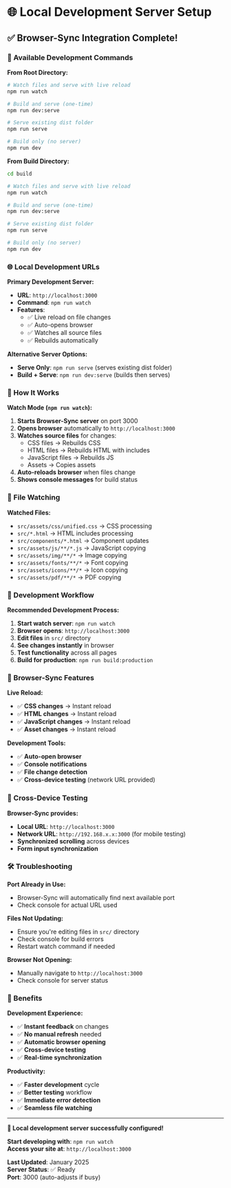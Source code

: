 # 🌐 Local Development Server Setup

## ✅ Browser-Sync Integration Complete!

### 🚀 Available Development Commands

**From Root Directory:**
```bash
# Watch files and serve with live reload
npm run watch

# Build and serve (one-time)
npm run dev:serve

# Serve existing dist folder
npm run serve

# Build only (no server)
npm run dev
```

**From Build Directory:**
```bash
cd build

# Watch files and serve with live reload
npm run watch

# Build and serve (one-time)
npm run dev:serve

# Serve existing dist folder
npm run serve

# Build only (no server)
npm run dev
```

### 🌐 Local Development URLs

**Primary Development Server:**
- **URL**: `http://localhost:3000`
- **Command**: `npm run watch`
- **Features**: 
  - ✅ Live reload on file changes
  - ✅ Auto-opens browser
  - ✅ Watches all source files
  - ✅ Rebuilds automatically

**Alternative Server Options:**
- **Serve Only**: `npm run serve` (serves existing dist folder)
- **Build + Serve**: `npm run dev:serve` (builds then serves)

### 🔄 How It Works

**Watch Mode (`npm run watch`):**
1. **Starts Browser-Sync server** on port 3000
2. **Opens browser** automatically to `http://localhost:3000`
3. **Watches source files** for changes:
   - CSS files → Rebuilds CSS
   - HTML files → Rebuilds HTML with includes
   - JavaScript files → Rebuilds JS
   - Assets → Copies assets
4. **Auto-reloads browser** when files change
5. **Shows console messages** for build status

### 📁 File Watching

**Watched Files:**
- `src/assets/css/unified.css` → CSS processing
- `src/*.html` → HTML includes processing
- `src/components/*.html` → Component updates
- `src/assets/js/**/*.js` → JavaScript copying
- `src/assets/img/**/*` → Image copying
- `src/assets/fonts/**/*` → Font copying
- `src/assets/icons/**/*` → Icon copying
- `src/assets/pdf/**/*` → PDF copying

### 🎯 Development Workflow

**Recommended Development Process:**
1. **Start watch server**: `npm run watch`
2. **Browser opens**: `http://localhost:3000`
3. **Edit files** in `src/` directory
4. **See changes instantly** in browser
5. **Test functionality** across all pages
6. **Build for production**: `npm run build:production`

### 🔧 Browser-Sync Features

**Live Reload:**
- ✅ **CSS changes** → Instant reload
- ✅ **HTML changes** → Instant reload
- ✅ **JavaScript changes** → Instant reload
- ✅ **Asset changes** → Instant reload

**Development Tools:**
- ✅ **Auto-open browser**
- ✅ **Console notifications**
- ✅ **File change detection**
- ✅ **Cross-device testing** (network URL provided)

### 📱 Cross-Device Testing

**Browser-Sync provides:**
- **Local URL**: `http://localhost:3000`
- **Network URL**: `http://192.168.x.x:3000` (for mobile testing)
- **Synchronized scrolling** across devices
- **Form input synchronization**

### 🛠️ Troubleshooting

**Port Already in Use:**
- Browser-Sync will automatically find next available port
- Check console for actual URL used

**Files Not Updating:**
- Ensure you're editing files in `src/` directory
- Check console for build errors
- Restart watch command if needed

**Browser Not Opening:**
- Manually navigate to `http://localhost:3000`
- Check console for server status

### 🎊 Benefits

**Development Experience:**
- ✅ **Instant feedback** on changes
- ✅ **No manual refresh** needed
- ✅ **Automatic browser opening**
- ✅ **Cross-device testing**
- ✅ **Real-time synchronization**

**Productivity:**
- ✅ **Faster development** cycle
- ✅ **Better testing** workflow
- ✅ **Immediate error detection**
- ✅ **Seamless file watching**

---

**🎉 Local development server successfully configured!**

**Start developing with**: `npm run watch`  
**Access your site at**: `http://localhost:3000`

**Last Updated**: January 2025  
**Server Status**: ✅ Ready  
**Port**: 3000 (auto-adjusts if busy)
